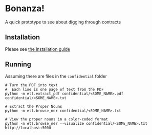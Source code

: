 # Bonanza!

A quick prototype to see about digging through contracts

## Installation

Please see [the installation guide](INSTALL.md)

## Running

Assuming there are files in the `confidential` folder

```
# Turn the PDF into text
#  Each line is one page of text from the PDF
python -m etl.extract_pdf confidential/<SOME_NAME>.pdf confidential/<SOME_NAME>.txt

# Extract the Proper Nouns
python -m etl.browse_ner confidential/<SOME_NAME>.txt

# View the proper nouns in a color-coded format
python -m etl.browse_ner --visualize confidential/<SOME_NAME>.txt
http://localhost:5000
```
